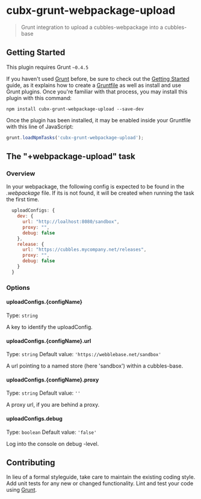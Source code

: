 # cubx-grunt-webpackage-upload

> Grunt integration to upload a cubbles-webpackage into a cubbles-base

## Getting Started
This plugin requires Grunt `~0.4.5`

If you haven't used [Grunt](http://gruntjs.com/) before, be sure to check out the [Getting Started](http://gruntjs.com/getting-started) guide, as it explains how to create a [Gruntfile](http://gruntjs.com/sample-gruntfile) as well as install and use Grunt plugins. Once you're familiar with that process, you may install this plugin with this command:

```shell
npm install cubx-grunt-webpackage-upload --save-dev
```

Once the plugin has been installed, it may be enabled inside your Gruntfile with this line of JavaScript:

```js
grunt.loadNpmTasks('cubx-grunt-webpackage-upload');
```

## The "+webpackage-upload" task

### Overview
In your webpackage, the following config is expected to be found in the _.webpackage_ file. If its is not found, 
it will be created when running the task the first time.

```js
  uploadConfigs: {
    dev: {
      url: "http://loalhost:8080/sandbox",
      proxy: "",
      debug: false
    },
    release: {
      url: "https://cubbles.mycompany.net/releases",
      proxy: "",
      debug: false
    }
  }
```

### Options

#### uploadConfigs.{configName}
Type: `string`

A key to identify the uploadConfig.

#### uploadConfigs.{configName}.url
Type: `string`
Default value: `'https://webblebase.net/sandbox'`

A url pointing to a named store (here 'sandbox') within a cubbles-base.

#### uploadConfigs.{configName}.proxy
Type: `string`
Default value: `''`

A proxy url, if you are behind a proxy.

#### uploadConfigs.debug
Type: `boolean`
Default value: `'false'`

Log into the console on debug -level. 

## Contributing
In lieu of a formal styleguide, take care to maintain the existing coding style. Add unit tests for any new or changed functionality. Lint and test your code using [Grunt](http://gruntjs.com/).
